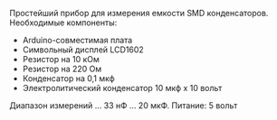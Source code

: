 Простейший прибор для измерения емкости SMD конденсаторов.
Необходимые компоненты:
 - Arduino-совместимая плата
 - Символьный дисплей LCD1602
 - Резистор на 10 кОм
 - Резистор на 220 Ом
 - Конденсатор на 0,1 мкф
 - Электролитический конденсатор 10 мкф х 10 вольт

Диапазон измерений ... 33 нФ ... 20 мкФ.
Питание: 5 вольт